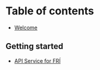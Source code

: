 # Table of contents

* [Welcome](README.md)

## Getting started

* [API Service for FRÍ](getting-started/readme-en.md)

